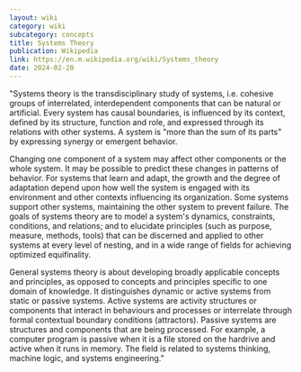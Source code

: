 ```yaml
---
layout: wiki
category: wiki
subcategory: concepts
title: Systems Theory
publication: Wikipedia
link: https://en.m.wikipedia.org/wiki/Systems_theory
date: 2024-02-20
---
```


"Systems theory is the transdisciplinary study of systems, i.e. cohesive groups of interrelated, interdependent components that can be natural or artificial. Every system has causal boundaries, is influenced by its context, defined by its structure, function and role, and expressed through its relations with other systems. A system is "more than the sum of its parts" by expressing synergy or emergent behavior.

Changing one component of a system may affect other components or the whole system. It may be possible to predict these changes in patterns of behavior. For systems that learn and adapt, the growth and the degree of adaptation depend upon how well the system is engaged with its environment and other contexts influencing its organization. Some systems support other systems, maintaining the other system to prevent failure. The goals of systems theory are to model a system's dynamics, constraints, conditions, and relations; and to elucidate principles (such as purpose, measure, methods, tools) that can be discerned and applied to other systems at every level of nesting, and in a wide range of fields for achieving optimized equifinality.

General systems theory is about developing broadly applicable concepts and principles, as opposed to concepts and principles specific to one domain of knowledge. It distinguishes dynamic or active systems from static or passive systems. Active systems are activity structures or components that interact in behaviours and processes or interrelate through formal contextual boundary conditions (attractors). Passive systems are structures and components that are being processed. For example, a computer program is passive when it is a file stored on the hardrive and active when it runs in memory. The field is related to systems thinking, machine logic, and systems engineering."
